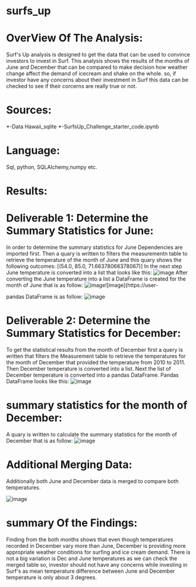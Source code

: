 # surfs_up
# OverView Of The Analysis:
Surf's Up analysis is designed to get the data that can be used to convince investors to invest in Surf. This analysis shows the results of the months of June and December that can be compared to make decision how weather change affect the demand of icecream and shake on the whole. so, if investor have any concerns about their investment in Surf this data can be checked to see if their corcerns are really true or not.
# Sources:
*-Data Hawaii_sqlite
*-SurfsUp_Challenge_starter_code.ipynb
# Language: 
 Sql, python, SQLAlchemy,numpy etc.
# Results:
# Deliverable 1: Determine the Summary Statistics for June:
In order to determine the summary statistics for June Dependencies are imported first. Then a quary is written to filters the measurementn table to retrieve the temperature of the month of June and this quary shows the following outcomes:
[(54.0, 85.0, 71.66378066378067)]
In the next step June temperature is converted into a list that looks like this:
![image](https://user-images.githubusercontent.com/112978144/212776014-b876f9fc-5431-4dcd-a40e-416bb5a8a964.png)
After converting the June temperature into a list a DataFrame is created for the month of June that is as follow:
![image](https://user-images.githubusercontent.com/112978144/212776287-642d7644-00ec-4dbb-a842-00ad01140d3d.png)![image](https://user-

pandas DataFrame is as follow: 
![image](https://user-images.githubusercontent.com/112978144/212780236-b5196c16-7f04-4a67-a28a-809fea5db47f.png)



# Deliverable 2: Determine the Summary Statistics for December:
To get the statistical results from the month of December first a query is written that filters the Measurement table to retrieve the temperatures for the month of December that provided the temperature from 2010 to 2011. Then December temperature is converted into a list. 
Next the list of December temperature is converted into a pandas DataFrame. Pandas DataFrame looks like this:
![image](https://user-images.githubusercontent.com/112978144/212780079-b3f6ef4c-b65f-4997-801b-0f19554fba4f.png)

# summary statistics for the month of December:
A quary is written to calculate the summary statistics for the month of December that is as follow:
![image](https://user-images.githubusercontent.com/112978144/212777627-25b73c66-792a-42a2-a590-d6b786631222.png)
# Additional Merging Data: 
Additionally both June and December data is merged to compare both temperatures.
                    
![image](https://user-images.githubusercontent.com/112978144/212777879-7c0fda92-3d60-49d6-b4f8-a6c94db788a3.png)
# summary Of the Findings:
Finding from the both months shows that even though temperatures recorded in December vary more than June, December is providing more appropriate weather conditions for surfing and ice cream demand. There is not a big variation is Dec and June temperatures as we can check the merged table so, investor should not have any concerns while investing in Surf's as mean temperature difference between June and December temperature is only about 3 degrees.



